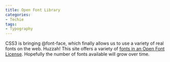 ```yaml
---
title: Open Font Library
categories:
- Techie
tags:
- Typography
---
```


CSS3 is bringing @font-face, which finally allows us to use a variety of real fonts on the web. Huzzah! This site offers a variety of [fonts in an Open Font License](http://openfontlibrary.fontly.org/). Hopefully the number of fonts available will grow over time.
